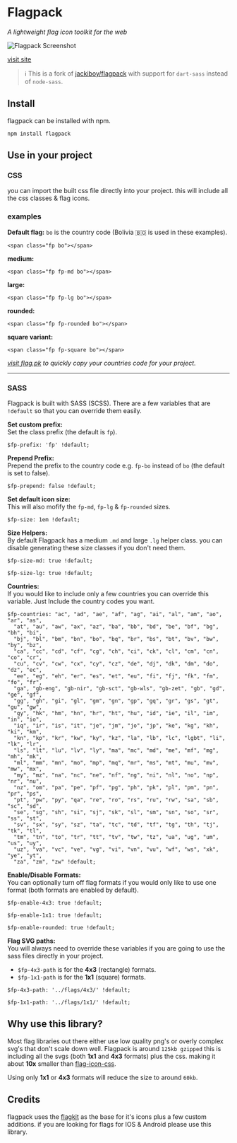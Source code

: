 # Flagpack
_A lightweight flag icon toolkit for the web_

![Flagpack Screenshot](https://flag.pk/og.jpg)

[visit site](https://flag.pk/world)


> :information_source: This is a fork of [jackiboy/flagpack](https://github.com/jackiboy/flagpack) with support for `dart-sass` instead of `node-sass`.


## Install
flagpack can be installed with npm.

```
npm install flagpack 
```
## Use in your project

### CSS
you can import the built css file directly into your project. this will include all the css classes & flag icons.

### examples

**Default flag:** `bo` is the country code (Bolivia 🇧🇴 is used in these examples).

`<span class="fp bo"></span>`

**medium:**

`<span class="fp fp-md bo"></span>`

**large:**

`<span class="fp fp-lg bo"></span>`

**rounded:**

`<span class="fp fp-rounded bo"></span>`

**square variant:**

`<span class="fp fp-square bo"></span>`


_[visit flag.pk](https://flag.pk/world) to quickly copy your countries code for your project._

---

### SASS
Flagpack is built with SASS (SCSS). There are a few variables that are `!default` so that you can override them easily.

**Set custom prefix:**  
Set the class prefix (the default is `fp`).

```
$fp-prefix: 'fp' !default;
```

**Prepend Prefix:**  
Prepend the prefix to the country code e.g. `fp-bo` instead of `bo` (the default is set to false).

```
$fp-prepend: false !default;
```

**Set default icon size:**  
This will also mofify the `fp-md`, `fp-lg` & `fp-rounded` sizes.

```
$fp-size: 1em !default;
```

**Size Helpers:**  
By default Flagpack has a medium `.md` and large `.lg` helper class. you can disable generating these size classes if you don't need them.

```
$fp-size-md: true !default;
```

```
$fp-size-lg: true !default;
```


**Countries:**  
If you would like to include only a few countries you can override this variable. Just Include the country codes you want.

```
$fp-countries: "ac", "ad", "ae", "af", "ag", "ai", "al", "am", "ao", "ar", "as",
  "at", "au", "aw", "ax", "az", "ba", "bb", "bd", "be", "bf", "bg", "bh", "bi",
  "bj", "bl", "bm", "bn", "bo", "bq", "br", "bs", "bt", "bv", "bw", "by", "bz",
  "ca", "cc", "cd", "cf", "cg", "ch", "ci", "ck", "cl", "cm", "cn", "co", "cr",
  "cu", "cv", "cw", "cx", "cy", "cz", "de", "dj", "dk", "dm", "do", "dz", "ec",
  "ee", "eg", "eh", "er", "es", "et", "eu", "fi", "fj", "fk", "fm", "fo", "fr",
  "ga", "gb-eng", "gb-nir", "gb-sct", "gb-wls", "gb-zet", "gb", "gd", "ge", "gf",
  "gg", "gh", "gi", "gl", "gm", "gn", "gp", "gq", "gr", "gs", "gt", "gu", "gw",
  "gy", "hk", "hm", "hn", "hr", "ht", "hu", "id", "ie", "il", "im", "in", "io",
  "iq", "ir", "is", "it", "je", "jm", "jo", "jp", "ke", "kg", "kh", "ki", "km",
  "kn", "kp", "kr", "kw", "ky", "kz", "la", "lb", "lc", "lgbt", "li", "lk", "lr",
  "ls", "lt", "lu", "lv", "ly", "ma", "mc", "md", "me", "mf", "mg", "mh", "mk",
  "ml", "mm", "mn", "mo", "mp", "mq", "mr", "ms", "mt", "mu", "mv", "mw", "mx",
  "my", "mz", "na", "nc", "ne", "nf", "ng", "ni", "nl", "no", "np", "nr", "nu",
  "nz", "om", "pa", "pe", "pf", "pg", "ph", "pk", "pl", "pm", "pn", "pr", "ps",
  "pt", "pw", "py", "qa", "re", "ro", "rs", "ru", "rw", "sa", "sb", "sc", "sd",
  "se", "sg", "sh", "si", "sj", "sk", "sl", "sm", "sn", "so", "sr", "ss", "st",
  "sv", "sx", "sy", "sz", "ta", "tc", "td", "tf", "tg", "th", "tj", "tk", "tl",
  "tm", "tn", "to", "tr", "tt", "tv", "tw", "tz", "ua", "ug", "um", "us", "uy",
  "uz", "va", "vc", "ve", "vg", "vi", "vn", "vu", "wf", "ws", "xk", "ye", "yt",
  "za", "zm", "zw" !default;
```

**Enable/Disable Formats:**  
You can optionally turn off flag formats if you would only like to use one format (both formats are enabled by default).

```
$fp-enable-4x3: true !default;
```
```
$fp-enable-1x1: true !default;
```
```
$fp-enable-rounded: true !default;
```

**Flag SVG paths:**  
You will always need to override these variables if you are going to use the sass files directly in your project. 

* `$fp-4x3-path` is for the **4x3** (rectangle) formats. 
* `$fp-1x1-path` is for the **1x1** (square) formats.

```
$fp-4x3-path: '../flags/4x3/' !default;
```
```
$fp-1x1-path: '../flags/1x1/' !default;
```

## Why use this library?
Most flag libraries out there either use low quality png's or overly complex svg's that don't scale down well. Flagpack is around `125kb gzipped` this is including all the svgs (both **1x1** and **4x3** formats) plus the css. making it about **10x** smaller than [flag-icon-css](https://github.com/lipis/flag-icon-css).

Using only **1x1** or **4x3** formats will reduce the size to around `60kb`.

## Credits
flagpack uses the [flagkit](https://github.com/madebybowtie/FlagKit) as the base for it's icons plus a few custom additions. if you are looking for flags for IOS & Android please use this library.
